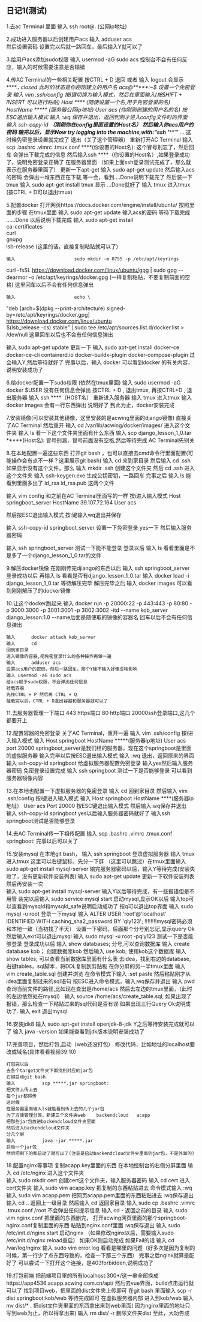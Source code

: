 ## 日记1(测试)

1.去ac Terminal 里面 输入 ssh root@**.**	(公网ip地址)

2.成功进入服务器以后创建用户acs 
   输入			adduser acs     
   然后设置密码
   设置完以后就一路回车，最后输入Y就可以了

3.给用户acs添加sudo权限
  输入                     usermod -aG sudo acs
  控制台不会有任何反应，输入的时候需要注意是否输错

4.传AC Terminal的一些相关配置
   按CTRL + D 退回 或者 输入 logout
   会显示****.****.*** closed
   此时的状态是你刚刚建立的用户名 acs@*****:~$ 
   设置一个免密登录
   输入   		vim .ssh/config
   按i键切换为输入模式，然后在里面输入(按SHIFT + INSERT 可以进行粘贴)
   Host ****					(随便设置一个名,用于免密登录的名)
          HostName *****			(服务器公网ip地址) 
          User acs				(你刚刚创建的用户名的名)
   按ESC退出输入模式
   输入			:wq
   保存并退出，返回到刚才进入config文件时的界面				
   输入                    ssh-copy-id ****（刚刚你在config里面设置的Host名）
   然后输入你acs用户的密码
   输完以后，显示Now try logging into the machine,with:"ssh '*******'" ...
   这时候免密登录设置就完成了
   退出（关了这个管理器）
   重新打开AC Terminal
   输入   scp .bashrc .vimrc .tmux.conf ****(你设置的Host名):     这个冒号别忘了，然后回车
   会弹出下载完成的信息
   然后输入ssh ****（你设置的Host名）,如果登录成功了，说明免密登录正确了
   在服务器里面     （如果上面ssh登录测试完成了，那么就表示在服务器里面了）
   更新一下apt-get
   输入                    sudo apt-get update
   然后输入acs的密码
   会弹出一堆东西正在下载,等一会，看到....Done说明下载完了
   然后装一下tmux
   输入                     sudo apt-get install tmux
   显示 ...Done就好了
   输入                     tmux
   进入tmux             (按CTRL + D可以退出tmux)

5.配置docker
   打开网页https://docs.docker.com/engine/install/ubuntu/
   按照里面的步骤
   在tmux里面
   输入			  sudo apt-get update
   输入acs的密码
   等待下载完成
   ......Done 以后说明下载完成
   输入                      sudo apt-get install \
    ca-certificates \
    curl \
    gnupg \
    lsb-release
   (这里的话，直接复制粘贴就可以了)
   
    输入                      sudo mkdir -m 0755 -p /etc/apt/keyrings
curl -fsSL https://download.docker.com/linux/ubuntu/gpg | sudo gpg --dearmor -o /etc/apt/keyrings/docker.gpg
    (一样复制粘贴，不要复制前面的空格)
    这里回车以后不会有任何信息弹出

    输入                      echo \
  "deb [arch=$(dpkg --print-architecture) signed-by=/etc/apt/keyrings/docker.gpg] https://download.docker.com/linux/ubuntu \
  $(lsb_release -cs) stable" | sudo tee /etc/apt/sources.list.d/docker.list > /dev/null
    这里回车以后也不会有任何信息弹出  

   输入                     sudo apt-get update
   更新一下
   输入                     sudo apt-get install docker-ce docker-ce-cli containerd.io docker-buildx-plugin docker-compose-plugin
   过会输入Y,然后等待就好了
   完事以后，输入    docker
   可以看到docker 的有关内容，说明安装成功了

6.给docker配置一下sudo权限
   (依然在tmux里面)
   输入 sudo usermod -aG docker $USER
   没有任何信息会弹出
   按CTRL + D , 退出tmux,
   再按CTRL+D , 退出服务器
   输入			ssh ****（HOST名）
   重新进入服务器
   输入                    tmux
   进入tmux
   输入                     docker images
   会有一行东西弹出  说明好了
   到此为止，docker安装完成

7.安装镜像(可以安装其他镜像，这里安装的是acwing里面的django镜像)
   直接关了AC Terminal
   然后重开
   输入			cd /var/lib/acwing/docker/images/
   进入这个文件夹
   输入			ls
   看一下这个文件夹里面有什么东西
   输入			scp django_lesson_1_0.tar *****(Host名):
   冒号别漏，冒号前面没有空格,然后等待完成
   AC Terminal先别关
   

8.在本地配置一遍这些东西
   打开git bash ，也可以直接去cmd命令行里面配置(可能操作会有点不一样？这里展示git bash)
   输入			cd
   来到家目录
   然后输入             cd .ssh
   如果显示没有这个文件，那么
   输入    		mkdir .ssh
   创建这个文件夹
   然后			cd .ssh
   进入这个文件夹
   输入			ssh-keygen.exe
   生成公钥密钥，一路回车
   完事之后
   输入 		ls
   能看到里面多出了 id_rsa     id_rsa.pub
   这两个文件
   
   输入           	vim config
   和之前在AC Terminal里面写的一样
   按i进入输入模式
   Host springboot_server
        HostName 39.107.72.164
        User acs
  
   然后按ESC退出输入模式
   按:键输入wq退出并保存
   
   输入			ssh-copy-id springboot_server
   设置一下免密登录
   yes一下 
   然后输入服务器密码

  输入			ssh springboot_server
  测试一下能不能登录
  登录以后
  输入			ls
  看看里面是不是多了一个django_lesson_1_0.tar的文件
   

9.解压docker镜像
   在刚刚传完djiango的东西以后
   输入			ssh springboot_server
   登录成功以后
   再输入		ls
   看看是否有django_lesson_1_0.tar
   输入			docker load -i django_lesson_1_0.tar
   等待解压完毕
   解压完毕之后
   输入			docker images
   可以看到刚刚解压了的docker镜像


10.让这个docker跑起来
    输入		docker run -p 20000:22 -p 443:443 -p 80:80 -p 3000:3000 -p 3001:3001 -p 3002:3002 -itd --name kob_server django_lesson:1.0
    --name后面是随便取的镜像的容器名
    回车以后不会有任何信息弹出

    输入		docker attach kob_server
    输入		cd
    回到家目录
    进入镜像的容器,把免密登录什么的各种操作再做一遍
    输入		adduser acs
    设置acs用户的密码，然后一路回车，那个Y输不输入好像没啥影响
    输入 usermod -aG sudo acs
    给acs赋予sudo权限，不会弹出任何信息
    挂载容器
    先按CTRL + P 然后再 CTRL + Q
    挂载完以后，CTRL + D退出容器和服务器就可以了
   
11.去服务器管理一下端口
     443 https端口 80 http端口  20000ssh登录端口,这几个都要开上

12.配置容器的免密登录
     关了AC Terminal，重开一遍
     输入		vim .ssh/config
     按i进入输入模式
     输入		Host springboot
        			HostName *****(服务器ip地址)
			User acs
			port 20000
     springboot_server是我们租的服务器，现在这个springboot是里面的虚拟服务器
     输入完毕以后按ESC退出输入模式
     输入		:wq
     退出，返回原来的界面
     输入		ssh-copy-id springboot
     给虚拟服务器配置免密登录
     输入yes然后输入服务器密码
     免密登录设置完成
     输入 ssh springboot 测试一下是否能够登录
     可以看到服务器镜像内容

13.在本地也配置一下虚拟服务器的免密登录
     输入		cd
     回到家目录
     然后输入		vim .ssh/config
     按i键进入输入模式
     输入		Host springboot
				HostName ****(服务器ip地址）
    				User acs
				Port 20000
     按ESC键退出输入模式
     然后输入:wq保存并退出	
     输入 ssh-copy-id springboot
     yes以后输入服务器密码就好了
     输入ssh springboot测试是否能够登录

14.去AC Terminal传一下祖传配置
     输入			scp .bashrc .vimrc .tmux.conf springboot:
     完事以后可以关了

15.安装mysql
    在本地git bash，
    输入			ssh springboot
    登录虚拟服务器
    输入			tmux
    进入tmux
    这里可以右键鼠标，先分一下屏
    （这里可以跳过）在tmux里面输入		sudo apt-get install mysql-server
    输完服务器密码以后，输入Y等待完成(安装失败了，没有更新软件安装列表)
    输入			sudo apt-get update
    更新一下软件安装列表
    然后再安装一次		
    输入			sudo apt-get install mysql-server
    输入Y以后等待完成，有一些报错但是不用管
    装完以后输入		sudo service mysql start
    启动mysql,显示OK以后
    输入top可以查看到mysqld和mysqld_safe说明启动成功了
    按q可以退出top界面
    输入			 sudo mysql -u root
    登录一下mysql
    输入			ALTER USER 'root'@'localhost' IDENTIFIED WITH caching_sha2_password BY 'qly123';
   											!!!!!!!!mysql密码必须和本地一致（当初找了半天）
    设置一下密码，后面那个分号别忘记,显示query Ok
    然后输入exit可以退出mysql
    输入			sudo mysql -u root -pqly123
    测试一下是否能够登录
    登录成功以后
    输入			show databases;
    分号,可以查询数据库
    输入			create database kob；
    创建数据库kob
    然后输入			use kob;
    使用kob这个数据库
    输入			show tables;
    可以查看当前数据库里面有什么表
    去idea，找到右边的database,右键tables，sql脚本，将DDL复制到剪贴板
    在你分屏的另一半tmux里面
    输入			vim create_table.sql
    创建并浏览
    在命令模式下输入	:set paste
    然后粘贴刚才从idea里面复制过来的sql语句
    按ESC进入命令模式，输入:wq保存并退出
    输入			pwd
    查询当前文件的路径,比如现在查出是/home/acs
    然后去左边的tmux里面，（此时的左边依然处在mysql）
    输入 			source /home/acs/create_table.sql;
    如果出现了报错，那么检查一下粘贴过来的sql代码是否有误
    如果出现三行Query Ok说明成功了.
    输入			exit
    退出mysql
    
16.安装jdk8
    输入			sudo apt-get install openjdk-8-jdk
    Y之后等待安装完成就可以了
    输入			java -version
    如果能查看到jdk版本说明安装成功了

17.完善项目，然后打包,启动（web还没打包）
    修改代码，比如地址的localhost要改成域名(具体看看视频39:10)

    打包完以后
    去各个target文件夹下面找到对应的jar包
    右键启动git bash
    输入			scp *****.jar springboot:
    把文件上传上去
    每个jar都得传
    这时候
    在服务器里面输入ls就能看到传上去的几个jar包
    为了方便管理分类，新建三个文件夹web    backendcloud   acapp
    把那些jar包放进backendcloud文件夹里面
    然后进入backendcloud文件夹
    分几个屏
    输入			java -jar *****.jar
    启动一个jar包
    然后把剩下的都启动了就可以了(注意是启动backendcloud文件夹里面的jar包，不是外面的)
    
18.配置nginx等事项
    复制acapp.key里面的东西
    在本地控制台的右侧分屏里面
    输入			cd /etc/nginx
    进入这个文件夹		
    输入			sudo mkdir cert
    创建cert这个文件夹，输入服务器密码
    输入			cd cert
    进入cert文件夹
    输入 			sudo vim acapp.key
    把复制的东西粘贴进去
    命令模式输入		:wq
    输入			sudo vim acapp.pem
    把网页acapp.pem里面的东西粘贴进去
    :wq保存退出
    输入			cd ..
    返回上一级目录
    然后输入			cd
    返回家目录
    输入			sudo cp .bashrc .vimrc .tmux.conf /root
    不会弹出任何提示信息
    输入			cd -
    返回之前的目录
    输入			sudo vim nginx.conf
    把里面的东西删完，
    打开acwing网页里面的那个springboot-nginx.conf复制里面的东西
    粘贴到nginx.conf里面
    :wq保存退出
    输入			sudo /etc/init.d/nginx start
    启动nginx			（如果修改nginx以后，需要输入sudo /etc/init.d/nginx reload重启）
    如果OK则启动完成
    如果Fail的话
    输入 			cd /var/log/nginx
    输入			sudo vim error.log
    看看是哪里的问题（好多次是因为复制的时候，第一行少了点东西导致的，检查一下那三个东西）
    完事之后nginx就算是配好了
    可以尝试一下打开这个连接，是403forbidden,说明成功了

19.打包前端
    把前端项目里的所有localhost:300*/这一串全部换成https://app4536.acapp.acwing.com.cn/api/
    然后去vue界面，build点击运行就可以了
    找到项目web，把里面的dist文件夹上传即可
    在git bash 里面输入	scp -r dist springboot:kob/web
    等待完成即可
    在虚拟服务器内部
    进入到kob/web
    输入			mv dist/* .
    把dist文件夹里面的东西拿出来到web里面( 因为nginx里面的地址只写到web为止，所以得拿出来)
    输入 			rm dist/ -r
    删除文件夹dist
    至此，大功告成
   

     